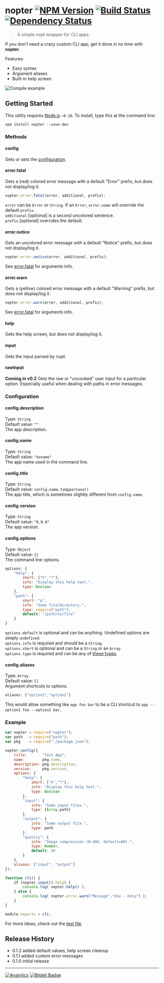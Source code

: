 # nopter [![NPM Version](http://badge.fury.io/js/nopter.svg)](http://badge.fury.io/js/nopter) [![Build Status](https://secure.travis-ci.org/stevenvachon/nopter.svg)](http://travis-ci.org/stevenvachon/nopter) [![Dependency Status](https://david-dm.org/stevenvachon/nopter.svg)](https://david-dm.org/stevenvachon/nopter)

> A simple nopt wrapper for CLI apps.

If you don't need a crazy custom CLI app, get it done in no time with **nopter**.

Features:
* Easy syntax
* Argument aliases
* Built-in help screen

![Compile example](https://raw.github.com/stevenvachon/nopter/master/misc/help-screen.png)

## Getting Started

This utility requires [Node.js](http://nodejs.org/) `~0.10`. To install, type this at the command line:
```
npm install nopter --save-dev
```

### Methods

#### config
Gets or sets the [configuration](#Configuration).

#### error.fatal
Gets a (red) colored error message with a default "Error" prefix, but does not display/log it.
```js
nopter.error.fatal(error, additional, prefix);
```
`error` can be `Error` or `String`. If an `Error`, `error.name` will override the default `prefix`.  
`additional` [optional] is a second uncolored sentence.  
`prefix` [optional] overrides the default.

#### error.notice
Gets an uncolored error message with a default "Notice" prefix, but does not display/log it.
```js
nopter.error.notice(error, additional, prefix);
```
See [error.fatal](#errorfatal) for arguments info.

#### error.warn
Gets a (yellow) colored error message with a default "Warning" prefix, but does not display/log it.
```js
nopter.error.warn(error, additional, prefix);
```
See [error.fatal](#errorfatal) for arguments info.

#### help
Gets the help screen, but does not display/log it.

#### input
Gets the input parsed by nopt.

#### rawInput
**Coming in v0.2** Gets the raw or "uncooked" user input for a particular option. Especially useful when dealing with paths in error messages.

### Configuration

#### config.description
Type: `String`  
Default value: `""`  
The app description.

#### config.name
Type: `String`  
Default value: `"noname"`  
The app name used in the command line.

#### config.title
Type: `String`  
Default value: `config.name.toUpperCase()`  
The app title, which is sometimes slightly different from `config.name`.

#### config.version
Type: `String`  
Default value: `"0.0.0"`  
The app version.

#### config.options
Type: `Object`  
Default value: `{}`  
The command line options.
```js
options: {
	"help": {
		short: ["h","?"],
		info: "Display this help text.",
		type: Boolean
	},
	"path": {
		short: "p",
		info: "Some file/directory.",
		type: require("path"),
		default: "/path/to/file"
	}
}
```
`options.default` is optional and can be anything. Undefined options are simply `undefined`.  
`options.info` is required and should be a `String`.  
`options.short` is optional and can be a `String` or an `Array`.  
`options.type` is required and can be any of [these types](https://github.com/npm/nopt#types).

#### config.aliases
Type: `Array`  
Default value: `[]`  
Argument shortcuts to options.
```js
aliases: ["option1","option2"]
```
This would allow something like `app foo bar` to be a CLI shortcut to `app --option1 foo --option2 bar`.

### Example
```js
var nopter = require("nopter");
var path   = require("path");
var pkg    = require("./package.json");

nopter.config({
	title:       "Test App",
	name:        pkg.name,
	description: pkg.description,
	version:     pkg.version,
	options: {
		"help": {
			short: ["h","?"],
			info: "Display this help text.",
			type: Boolean
		},
		"input": {
			info: "Some input files.",
			type: [Array,path]
		},
		"output": {
			info: "Some output file.",
			type: path
		},
		"quality": {
			info: "Image compression (0–100, default=80).",
			type: Number,
			default: 80
		}
	},
	aliases: ["input", "output"]
});

function cli() {
	if (nopter.input().help) {
		console.log( nopter.help() );
	} else {
		console.log( nopter.error.warn("Message","Use --help") );
	}
}

module.exports = cli;
```
For more ideas, check out the [test file](https://github.com/stevenvachon/nopter/tree/master/test/meta/app.js).

## Release History
* 0.1.2 added default values, help screen cleanup
* 0.1.1 added custom error messages
* 0.1.0 initial release

---

[![Analytics](https://ga-beacon.appspot.com/UA-3614308-14/stevenvachon/nopter)](https://github.com/igrigorik/ga-beacon "Google Analytics") [![Bitdeli Badge](https://d2weczhvl823v0.cloudfront.net/stevenvachon/nopter/trend.png)](https://bitdeli.com/free "Bitdeli Badge")